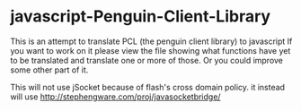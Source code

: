 javascript-Penguin-Client-Library
=================================

This is an attempt to translate PCL (the penguin client library) to javascript
If you want to work on it please view the file showing what functions have yet to be translated
and translate one or more of those.
Or you could improve some other part of it.

This will not use jSocket because of flash's cross domain policy.
it instead will use
http://stephengware.com/proj/javasocketbridge/